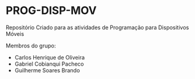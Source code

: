 # PROG-DISP-MOV
Repositório Criado para as atividades de Programação para Dispositivos Móveis

Membros do grupo: 

- Carlos Henrique de Oliveira
- Gabriel Cobianqui Pacheco
- Guilherme Soares Brando
